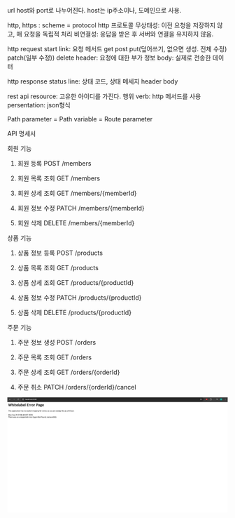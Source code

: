 url
host와 port로 나누어진다.
host는 ip주소이나, 도메인으로 사용.

http, https : scheme = protocol
http 프로토콜
무상태성: 이전 요청을 저장하지 않고, 매 요청을 독립적 처리
비연결성: 응답을 받은 후 서버와 연결을 유지하지 않음.

http request
start link: 요청 메서드
get post put(덮어쓰기, 없으면 생성. 전체 수정) patch(일부 수정)) delete
header: 요청에 대한 부가 정보
body: 실제로 전송한 데이터

http response
status line: 상태 코드, 상태 메세지
header
body

rest api
resource: 고유한 아이디를 가진다.
행위 verb: http 메서드를 사용
persentation: json형식

Path parameter = Path variable = Route parameter

API 명세서

회원 기능

1. 회원 등록
   POST
   /members

2. 회원 목록 조회
   GET
   /members

3. 회원 상세 조회
   GET
   /members/{memberId}

4. 회원 정보 수정
   PATCH
   /members/{memberId}

5. 회원 삭제
   DELETE
   /members/{memberId}

상품 기능

1. 상품 정보 등록
   POST
   /products

2. 상품 목록 조회
   GET
   /products

3. 상품 상세 조회
   GET
   /products/{productId}

4. 상품 정보 수정
   PATCH
   /products/{productId}

5. 상품 삭제
   DELETE
   /products/{productId}

주문 기능

1. 주문 정보 생성
   POST
   /orders

2. 주문 목록 조회
   GET
   /orders

3. 주문 상세 조회
   GET
   /orders/{orderId}

4. 주문 취소
   PATCH
   /orders/{orderId}/cancel

![Whitelabel Error Page](Screenshot%202025-09-29%20at%2021.58.56.png)
